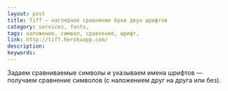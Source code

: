 ```yaml
---
layout: post
title: Tiff — наглядное сравнение букв двух шрифтов
category: services, fonts, 
tags: наложение, символ, сравнение, шрифт, 
link: http://tiff.herokuapp.com/
description: 
keywords: 
---
```


<p>Задаем сравниваемые символы и указываем имена шрифтов — получаем сравнение символов (с наложением друг на друга или без).</p>
